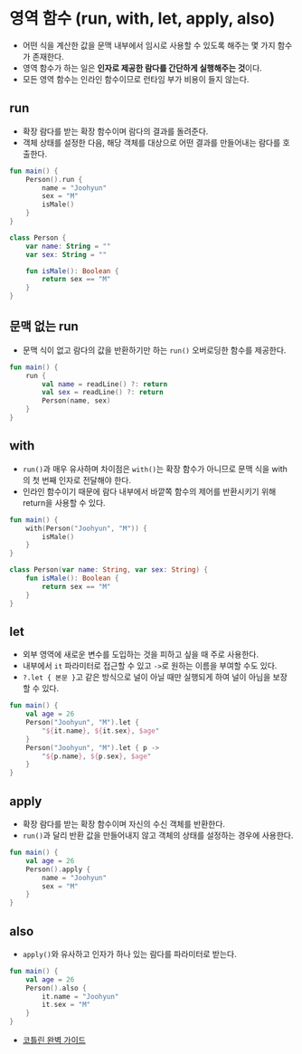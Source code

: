 # 영역 함수 (run, with, let, apply, also)

- 어떤 식을 계산한 값을 문맥 내부에서 임시로 사용할 수 있도록 해주는 몇 가지 함수가 존재한다.
- 영역 함수가 하는 일은 **인자로 제공한 람다를 간단하게 실행해주는 것**이다.
- 모든 영역 함수는 인라인 함수이므로 런타임 부가 비용이 들지 않는다.

## run

- 확장 람다를 받는 확장 함수이며 람다의 결과를 돌려준다.
- 객체 상태를 설정한 다음, 해당 객체를 대상으로 어떤 결과를 만들어내는 람다를 호출한다.

```kotlin
fun main() {
    Person().run {
        name = "Joohyun"
        sex = "M"
        isMale()
    }
}

class Person {
    var name: String = ""
    var sex: String = ""

    fun isMale(): Boolean {
        return sex == "M"
    }
}
```

## 문맥 없는 run

- 문맥 식이 없고 람다의 값을 반환하기만 하는 `run()` 오버로딩한 함수를 제공한다.

```kotlin
fun main() {
    run {
        val name = readLine() ?: return
        val sex = readLine() ?: return
        Person(name, sex)
    }
}
```

## with

- `run()`과 매우 유사하며 차이점은 `with()`는 확장 함수가 아니므로 문맥 식을 with의 첫 번째 인자로 전달해야 한다.
- 인라인 함수이기 때문에 람다 내부에서 바깥쪽 함수의 제어를 반환시키기 위해 return을 사용할 수 있다.

```kotlin
fun main() {
    with(Person("Joohyun", "M")) {
        isMale()
    }
}

class Person(var name: String, var sex: String) {
    fun isMale(): Boolean {
        return sex == "M"
    }
}
```

## let

- 외부 영역에 새로운 변수를 도입하는 것을 피하고 싶을 때 주로 사용한다.
- 내부에서 `it` 파라미터로 접근할 수 있고 `->`로 원하는 이름을 부여할 수도 있다.
- `?.let { 본문 }`고 같은 방식으로 널이 아닐 때만 실행되게 하여 널이 아님을 보장할 수 있다.

```kotlin
fun main() {
    val age = 26
    Person("Joohyun", "M").let {
        "${it.name}, ${it.sex}, $age"
    }
    Person("Joohyun", "M").let { p ->
        "${p.name}, ${p.sex}, $age"
    }
}
```

## apply

- 확장 람다를 받는 확장 함수이며 자신의 수신 객체를 반환한다.
- `run()`과 달리 반환 값을 만들어내지 않고 객체의 상태를 설정하는 경우에 사용한다.

```kotlin
fun main() {
    val age = 26
    Person().apply { 
        name = "Joohyun"
        sex = "M"
    }
}
```

## also

- `apply()`와 유사하고 인자가 하나 있는 람다를 파라미터로 받는다.

```kotlin
fun main() {
    val age = 26
    Person().also {
        it.name = "Joohyun"
        it.sex = "M"
    }
}
```

- [코틀린 완벽 가이드](https://books.google.co.kr/books/about/%EC%BD%94%ED%8B%80%EB%A6%B0_%EC%99%84%EB%B2%BD_%EA%B0%80%EC%9D%B4%EB%93%9C.html?id=851kEAAAQBAJ&source=kp_book_description&redir_esc=y)